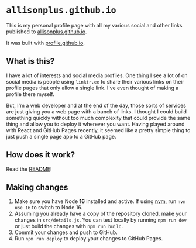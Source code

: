 # `allisonplus.github.io`

This is my personal profile page with all my various social and other links published to [allisonplus.github.io](https://allisonplus.github.io).

It was built with [profile.github.io](https://github.com/jazzsequence/profile.github.io).

## What is this?

I have a lot of interests and social media profiles. One thing I see a lot of on social media is people using `linktr.ee` to share their various links on their profile pages that only allow a single link. I've even thought of making a profile there myself.

But, I'm a web developer and at the end of the day, those sorts of services are just giving you a web page with a bunch of links. I thought I could build something quickly without too much complexity that could provide the same thing and allow you to deploy it wherever you want. Having played around with React and GitHub Pages recently, it seemed like a pretty simple thing to just push a single page app to a GitHub page.

## How does it work?

Read the [README](https://github.com/jazzsequence/profile.github.io#how-does-it-work)!

## Making changes

1. Make sure you have Node **16** installed and active. If using [nvm](https://github.com/nvm-sh/nvm), run `nvm use 16` to switch to Node 16.
2. Assuming you already have a copy of the repository cloned, make your changes in `src/details.js`. You can test locally by running `npm run dev` or just build the changes with `npm run build`.
3. Commit your changes and push to GitHub.
4. Run `npm run deploy` to deploy your changes to GitHub Pages.
